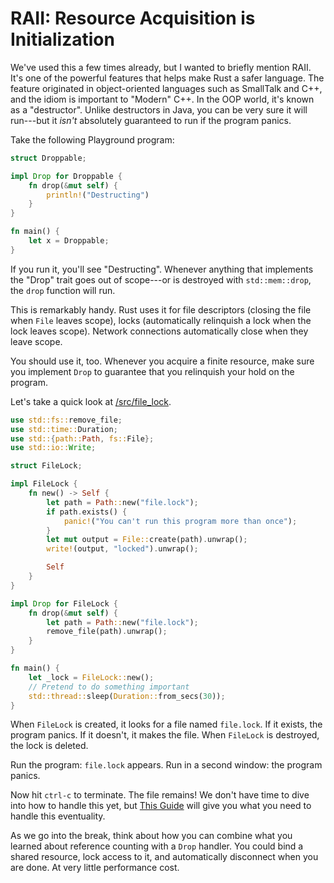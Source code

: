 # RAII: Resource Acquisition is Initialization

We've used this a few times already, but I wanted to briefly mention RAII. It's one of the powerful features that helps make Rust a safer language. The feature originated in object-oriented languages such as SmallTalk and C++, and the idiom is important to "Modern" C++. In the OOP world, it's known as a "destructor". Unlike destructors in Java, you can be very sure it will run---but it *isn't* absolutely guaranteed to run if the program panics.

Take the following Playground program:

```rust
struct Droppable;

impl Drop for Droppable {
    fn drop(&mut self) {
        println!("Destructing")
    }
}

fn main() {
    let x = Droppable;
}
```

If you run it, you'll see "Destructing". Whenever anything that implements the "Drop" trait goes out of scope---or is destroyed with `std::mem::drop`, the `drop` function will run.

This is remarkably handy. Rust uses it for file descriptors (closing the file when `File` leaves scope), locks (automatically relinquish a lock when the lock leaves scope). Network connections automatically close when they leave scope.

You should use it, too. Whenever you acquire a finite resource, make sure you implement `Drop` to guarantee that you relinquish your hold on the program.

Let's take a quick look at [/src/file_lock](/src/file_lock).

```rust
use std::fs::remove_file;
use std::time::Duration;
use std::{path::Path, fs::File};
use std::io::Write;

struct FileLock;

impl FileLock {
    fn new() -> Self {
        let path = Path::new("file.lock");
        if path.exists() {
            panic!("You can't run this program more than once");
        }
        let mut output = File::create(path).unwrap();
        write!(output, "locked").unwrap();

        Self
    }
}

impl Drop for FileLock {
    fn drop(&mut self) {
        let path = Path::new("file.lock");
        remove_file(path).unwrap();
    }
}

fn main() {
    let _lock = FileLock::new();
    // Pretend to do something important
    std::thread::sleep(Duration::from_secs(30));
}
```

When `FileLock` is created, it looks for a file named `file.lock`. If it exists, the program panics. If it doesn't, it makes the file. When `FileLock` is destroyed, the lock is deleted.

Run the program: `file.lock` appears.
Run in a second window: the program panics.

Now hit `ctrl-c` to terminate. The file remains! We don't have time to dive into how to handle this yet, but [This Guide](https://rust-cli.github.io/book/in-depth/signals.html) will give you what you need to handle this eventuality.

As we go into the break, think about how you can combine what you learned about reference counting with a `Drop` handler. You could bind a shared resource, lock access to it, and automatically disconnect when you are done. At very little performance cost.
